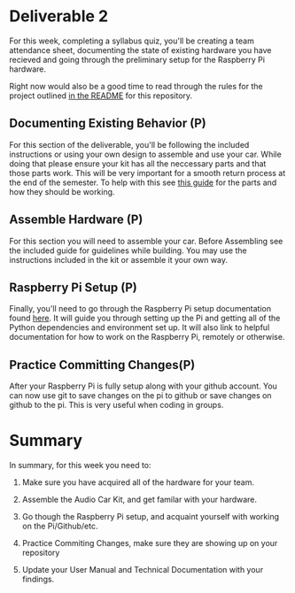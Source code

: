 # Deliverable 2

For this week, completing a syllabus quiz, you'll be creating a team attendance sheet, documenting the state of existing hardware you have recieved and going through the preliminary setup for the Raspberry Pi hardware. 

Right now would also be a good time to read through the rules for the project outlined [in the README](../README.md) for this repository.
 

## Documenting Existing Behavior (P)

For this section of the deliverable, you'll be following the included instructions or using your own design to assemble and use your car. While doing that please ensure your kit has all the neccessary parts and that those parts work. This will be very important for a smooth return process at the end of the semester. To help with this see [this guide](./setup/car_parts.md) for the parts and how they should be working.

## Assemble Hardware (P)

For this section you will need to assemble your car. Before Assembling see the included guide for guidelines while building. You may use the instructions included in the kit or assemble it your own way. 

## Raspberry Pi Setup (P)

Finally, you'll need to go through the Raspberry Pi setup documentation found [here](setup/pi_setup.md). It will guide you through setting up the Pi and getting all of the Python dependencies and environment set up. It will also link to helpful documentation for how to work on the Raspberry Pi, remotely or otherwise.

## Practice Committing Changes(P)

After your Raspberry Pi is fully setup along with your github account. You can now use git to save changes on the pi to github or save changes on github to the pi. This is very useful when coding in groups. 


# Summary

In summary, for this week you need to:

1. Make sure you have acquired all of the hardware for your team.

2. Assemble the Audio Car Kit, and get familar with your hardware.

3. Go though the Raspberry Pi setup, and acquaint yourself with working on the Pi/Github/etc.

4. Practice Commiting Changes, make sure they are showing up on your repository 

5. Update your User Manual and Technical Documentation with your findings.

